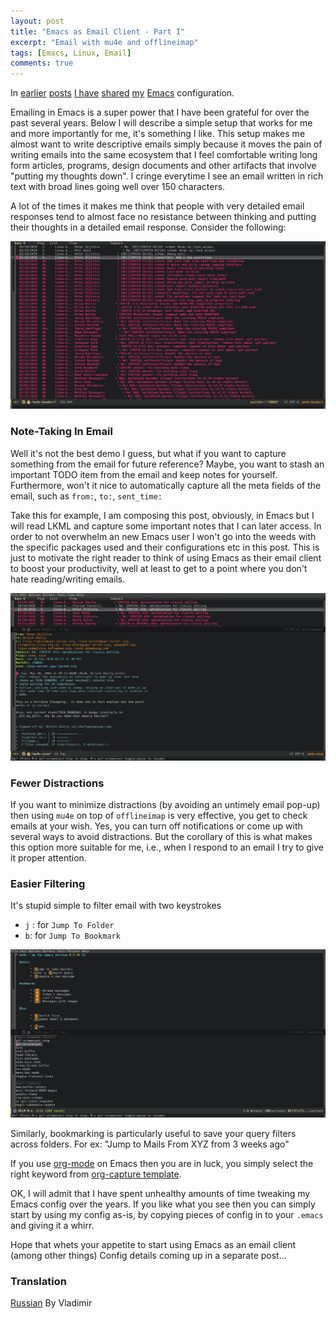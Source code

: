 ```yaml
---
layout: post
title: "Emacs as Email Client - Part I"
excerpt: "Email with mu4e and offlineimap"
tags: [Emacs, Linux, Email]
comments: true
---
```

In [earlier](http://www.mycpu.org/emacs-productivity-setup/)
[posts](http://www.mycpu.org/emacs-rtags-helm/) [I
have](http://www.mycpu.org/emacs-rtags-helm-tramp/)
[shared](http://www.mycpu.org/emacs-relative-linum/)
[my](http://www.mycpu.org/emacs-24-magit-magic/)
[Emacs](http://www.mycpu.org/activity-stats/) configuration.

Emailing in Emacs is a super power that I have been grateful for over the past
several years. Below I will describe a simple setup that works for me and more
importantly for me, it's something I like. This setup makes me almost want to
write descriptive emails simply because it moves the pain of writing emails into
the same ecosystem that I feel comfortable writing long form articles, programs,
design documents and other artifacts that involve "putting my thoughts down". I
cringe everytime I see an email written in rich text with broad lines going well
over 150 characters.

A lot of the times it makes me think that people with very detailed email
responses tend to almost face no resistance between thinking and putting their
thoughts in a detailed email response. Consider the following:

![](/images/emacs-mail-read.gif)

### Note-Taking In Email
Well it's not the best demo I guess, but what if you want to capture something
from the email for future reference? Maybe, you want to stash an important TODO
item from the email and keep notes for yourself. Furthermore, won't it nice to
automatically capture all the meta fields of the email, such as `from:`, `to:`,
`sent_time:` 

Take this for example, I am composing this post, obviously, in Emacs but I will
read LKML and capture some important notes that I can later access. In order to
not overwhelm an new Emacs user I won't go into the weeds with the specific
packages used and their configurations etc in this post. This is just to
motivate the right reader to think of using Emacs as their email client to boost
your productivity, well at least to get to a point where you don't hate
reading/writing emails.

![](/images/emacs-mail-org-capture.gif)

### Fewer Distractions
If you want to minimize distractions (by avoiding an untimely email pop-up) then
using `mu4e` on top of `offlineimap` is very effective, you get to check emails
at your wish. Yes, you can turn off notifications or come up with several ways
to avoid distractions. But the corollary of this is what makes this option more
suitable for me, i.e., when I respond to an email I try to give it proper
attention.

### Easier Filtering
It's stupid simple to filter email with two keystrokes
+ `j` : for `Jump To Folder`
+ `b`: for `Jump To Bookmark`

![](/images/emacs-mail-jump.gif)

Similarly, bookmarking is particularly useful to save your query filters across folders. For
ex: "Jump to Mails From XYZ from 3 weeks ago"

If you use [org-mode](https://orgmode.org/) on Emacs then you are
in luck, you simply select the right keyword from [org-capture
template](https://www.gnu.org/software/emacs/manual/html_node/org/Template-expansion.html#fn-3).

OK, I will admit that I have spent unhealthy amounts of time tweaking my Emacs
config over the years. If you like what you see then you can simply start by
using my config as-is, by copying pieces of config in to your `.emacs` and
giving it a whirr.

Hope that whets your appetite to start using Emacs as an email client (among
other things) Config details coming up in a separate post...

### Translation
[Russian](https://softdroid.net/emacs-kak-pochtovyy-klient-chast-i) By Vladimir
